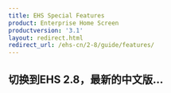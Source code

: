 ```yaml
---
title: EHS Special Features
product: Enterprise Home Screen
productversion: '3.1'
layout: redirect.html
redirect_url: /ehs-cn/2-8/guide/features/
---
```


## 切换到EHS 2.8，最新的中文版...










